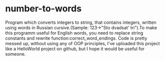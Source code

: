 # number-to-words
Program which converts integers to string, that contains integers, written using words in Russian cursive.(Sample: 123->"Sto dvadsat' tri").To make this programm useful for English words, you need to replace string constants and rewrite function:correct_word_endings.
Code is pretty messed up, without using any of OOP principles, I've uploaded this project like a HelloWorld project on github,
but I hope it would be useful for someone.
